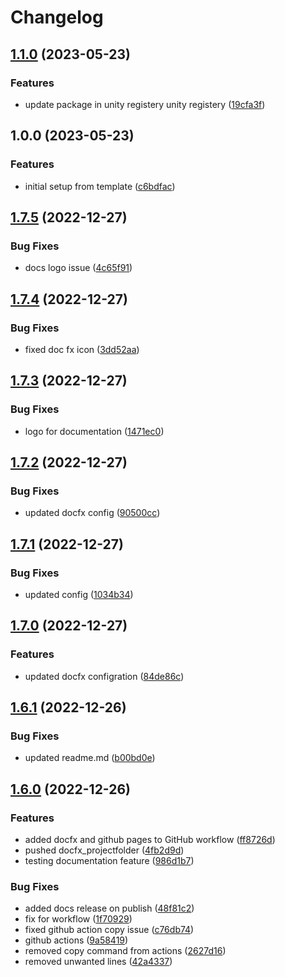 # Changelog

## [1.1.0](https://github.com/EyeRunnMan-GameDev-Portfolio/com.eyerunnman.gridsys/compare/v1.0.0...v1.1.0) (2023-05-23)


### Features

* update package in unity registery unity registery ([19cfa3f](https://github.com/EyeRunnMan-GameDev-Portfolio/com.eyerunnman.gridsys/commit/19cfa3f4a807eb4bc0aa522c640bc9f9a8b5a23a))

## 1.0.0 (2023-05-23)


### Features

* initial setup from template ([c6bdfac](https://github.com/EyeRunnMan-GameDev-Portfolio/com.eyerunnman.gridsys/commit/c6bdfac20c8620f723e453036265395b6cbec77f))

## [1.7.5](https://github.com/EyeRunnMan-GameDev-Portfolio/com.eyerunnman.gridsys/compare/v1.7.4...v1.7.5) (2022-12-27)


### Bug Fixes

* docs logo issue ([4c65f91](https://github.com/EyeRunnMan-GameDev-Portfolio/com.eyerunnman.gridsys/commit/4c65f9187a09636b0462e6e85ac5be5787704351))

## [1.7.4](https://github.com/EyeRunnMan-GameDev-Portfolio/com.eyerunnman.gridsys/compare/v1.7.3...v1.7.4) (2022-12-27)


### Bug Fixes

* fixed doc fx icon ([3dd52aa](https://github.com/EyeRunnMan-GameDev-Portfolio/com.eyerunnman.gridsys/commit/3dd52aa3156b9a5477acf6016b9b2bf99cc43fc6))

## [1.7.3](https://github.com/EyeRunnMan-GameDev-Portfolio/com.eyerunnman.gridsys/compare/v1.7.2...v1.7.3) (2022-12-27)


### Bug Fixes

* logo for documentation ([1471ec0](https://github.com/EyeRunnMan-GameDev-Portfolio/com.eyerunnman.gridsys/commit/1471ec098a9a20c68ca2fd360fbfabdeb83ecbf6))

## [1.7.2](https://github.com/EyeRunnMan-GameDev-Portfolio/com.eyerunnman.gridsys/compare/v1.7.1...v1.7.2) (2022-12-27)


### Bug Fixes

* updated docfx config ([90500cc](https://github.com/EyeRunnMan-GameDev-Portfolio/com.eyerunnman.gridsys/commit/90500ccf23c628a33d305625331765dba00fee42))

## [1.7.1](https://github.com/EyeRunnMan-GameDev-Portfolio/com.eyerunnman.gridsys/compare/v1.7.0...v1.7.1) (2022-12-27)


### Bug Fixes

* updated config ([1034b34](https://github.com/EyeRunnMan-GameDev-Portfolio/com.eyerunnman.gridsys/commit/1034b3409dc0e236d8670188a4b2e7ebcab19865))

## [1.7.0](https://github.com/EyeRunnMan-GameDev-Portfolio/com.eyerunnman.gridsys/compare/v1.6.1...v1.7.0) (2022-12-27)


### Features

* updated docfx configration ([84de86c](https://github.com/EyeRunnMan-GameDev-Portfolio/com.eyerunnman.gridsys/commit/84de86c34bb621f83678dd2561b8ba2f78c1344e))

## [1.6.1](https://github.com/EyeRunnMan-GameDev-Portfolio/com.eyerunnman.gridsys/compare/v1.6.0...v1.6.1) (2022-12-26)


### Bug Fixes

* updated readme.md ([b00bd0e](https://github.com/EyeRunnMan-GameDev-Portfolio/com.eyerunnman.gridsys/commit/b00bd0e0d9c124bb621f9b79f1aef7699e670ccb))

## [1.6.0](https://github.com/EyeRunnMan-GameDev-Portfolio/com.eyerunnman.gridsys/compare/v1.5.3...v1.6.0) (2022-12-26)


### Features

* added docfx and github pages to GitHub workflow ([ff8726d](https://github.com/EyeRunnMan-GameDev-Portfolio/com.eyerunnman.gridsys/commit/ff8726d004f3227d5641abb0de4789a7fec3e623))
* pushed docfx_projectfolder ([4fb2d9d](https://github.com/EyeRunnMan-GameDev-Portfolio/com.eyerunnman.gridsys/commit/4fb2d9d4a423d8243ca615f5a6149d84f214a81c))
* testing documentation feature ([986d1b7](https://github.com/EyeRunnMan-GameDev-Portfolio/com.eyerunnman.gridsys/commit/986d1b7bedc74c4f25e3478925b84ed9c84a9115))


### Bug Fixes

* added docs release on publish ([48f81c2](https://github.com/EyeRunnMan-GameDev-Portfolio/com.eyerunnman.gridsys/commit/48f81c2edba824ecff438205f9c6675a934201a6))
* fix for workflow ([1f70929](https://github.com/EyeRunnMan-GameDev-Portfolio/com.eyerunnman.gridsys/commit/1f709297259af2b5e18bd51b489f30f6cb81f52e))
* fixed github action copy issue ([c76db74](https://github.com/EyeRunnMan-GameDev-Portfolio/com.eyerunnman.gridsys/commit/c76db74aaabde4039f9ca41ebeda8519931242ff))
* github actions ([9a58419](https://github.com/EyeRunnMan-GameDev-Portfolio/com.eyerunnman.gridsys/commit/9a58419ac256f5a825b1cd01414d4ff984b25daa))
* removed copy command from actions ([2627d16](https://github.com/EyeRunnMan-GameDev-Portfolio/com.eyerunnman.gridsys/commit/2627d164383a6a7b28f47442d433dc9a357c0d88))
* removed unwanted lines ([42a4337](https://github.com/EyeRunnMan-GameDev-Portfolio/com.eyerunnman.gridsys/commit/42a4337379889262bfaa4dbcfdb05aa3190aedd1))

